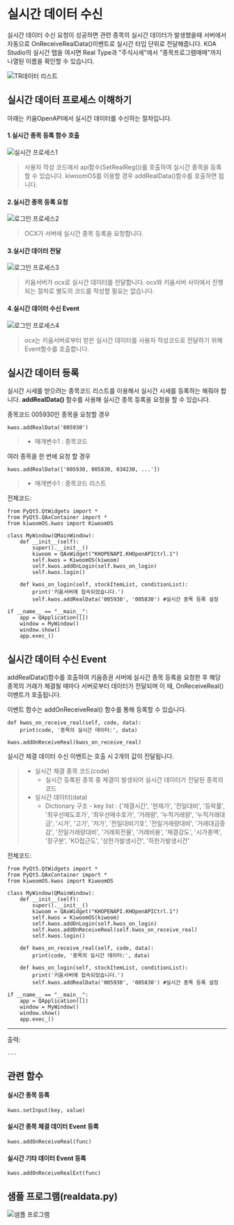 ﻿# 실시간 데이터 수신
실시간 데이터 수신 요청이 성공하면 관련 종목의 실시간 데이터가 발생했을때 서버에서 자동으로 OnReceiveRealData()이벤트로 실시간 타입 단위로 전달해줍니다.
KOA Studio의 실시간 탭을 여시면 Real Type과 "주식시세"에서 "종목프로그램매매"까지 나열된 이름을 확인할 수 있습니다.
      

![TR데이터 리스트](../assets/img/02_realtypes.png)

실시간 데이터 프로세스 이해하기
-----------------------------
아래는 키움OpenAPI에서 실시간 데이터를 수신하는 절차입니다.  

#### 1.실시간 종목 등록 함수 호출
![실시간 프로세스1](../assets/img/02_process1.png)
>사용자 작성 코드에서 api함수(SetRealReg())를 호출하여 실시간 종목을 등록할 수 있습니다. 
>kiwoomOS를 이용할 경우 addRealData()함수를 호출하면 됩니다.

#### 2.실시간 종목 등록 요청
![로그인 프로세스2](../assets/img/02_process2.png)
>OCX가 서버에 실시간 종목 등록을 요청합니다.

#### 3.실시간 데이터 전달
![로그인 프로세스3](../assets/img/02_process3.png)
>키움서버가 ocx로 실시간 데이터를 전달합니다. ocx와 키움서버 사이에서 진행되는 절차로 별도의 코드를 작성할 필요는 없습니다.

#### 4.실시간 데이터 수신 Event
![로그인 프로세스4](../assets/img/02_process4.png)
>ocx는 키움서버로부터 받은 실시간 데이터를 사용자 작성코드로 전달하기 위해 Event함수를 호출합니다.



실시간 데이터 등록
-----------------
실시간 시세를 받으려는 종목코드 리스트를 이용해서 실시간 시세를 등록하는 해줘야 합니다.
**addRealData()** 함수를 사용해 실시간 종목 등록을 요청을 할 수 있습니다.

종목코드 005930인 종목을 요청할 경우 
```
kwos.addRealData('005930')
```
> * 매개변수1 : 종목코드

여러 종목을 한 번에 요청 할 경우 
```
kwos.addRealData(['005930, 005830, 034230, ...'])
```
> * 매개변수1 : 종목코드 리스트



전체코드:
```
from PyQt5.QtWidgets import *
from PyQt5.QAxContainer import *
from kiwoomOS.kwos import KiwoomOS

class MyWindow(QMainWindow):
    def __init__(self):
        super().__init__()
        kiwoom = QAxWidget("KHOPENAPI.KHOpenAPICtrl.1")
        self.kwos = KiwoomOS(kiwoom)
        self.kwos.addOnLogin(self.kwos_on_login)
        self.kwos.login()

    def kwos_on_login(self, stockItemList, conditionList):
        print('키움서버에 접속되었습니다.')
        self.kwos.addRealData('005930', '005830') #실시간 종목 등록 설정

if __name__ == "__main__":
    app = QApplication([])
    window = MyWindow()
    window.show()
    app.exec_()
```

실시간 데이터 수신 Event
------------------
addRealData()함수를 호출하여 키움증권 서버에 실시간 종목 등록을 요청한 후 해당 종목의 거래가 체결될 때마다 서버로부터 데이터가 전달되며 이 때, OnReceiveReal() 이벤트가 호출됩니다.

이벤트 함수는 addOnReceiveReal() 함수를 통해 등록할 수 있습니다.
```
def kwos_on_receive_real(self, code, data):
    print(code, '종목의 실시간 데이터:', data)
    
kwos.addOnReceiveReal(kwos_on_receive_real)
```
실시간 체결 데이터 수신 이벤트는 호출 시 2개의 값이 전달됩니다.
> * 실시간 체결 종목 코드(code)
>    * 실시간 등록된 종목 중 체결이 발생되어 실시간 데이터가 전달된 종목의 코드
> * 실시간 데이터(data)
>    * Dictionary 구조 - key list : {'체결시간', '현재가', '전일대비', '등락률', '최우선매도호가', '최우선매수호가', '거래량', '누적거래량', '누적거래대금', '시가', '고가', '저가', '전일대비기호', '전일거래량대비', '거래대금증감', '전일거래량대비', '거래회전율', '거래비용', '체결강도', '시가총액', '장구분', 'KO접근도', '상한가발생시간', '하한가발생시간'


전체코드:
```
from PyQt5.QtWidgets import *
from PyQt5.QAxContainer import *
from kiwoomOS.kwos import KiwoomOS

class MyWindow(QMainWindow):
    def __init__(self):
        super().__init__()
        kiwoom = QAxWidget("KHOPENAPI.KHOpenAPICtrl.1")
        self.kwos = KiwoomOS(kiwoom)
        self.kwos.addOnLogin(self.kwos_on_login)
        self.kwos.addOnReceiveReal(self.kwos_on_receive_real)
        self.kwos.login()

    def kwos_on_receive_real(self, code, data):
        print(code, '종목의 실시간 데이터:', data)

    def kwos_on_login(self, stockItemList, conditionList):
        print('키움서버에 접속되었습니다.')
        self.kwos.addRealData('005930', '005830') #실시간 종목 등록 설정

if __name__ == "__main__":
    app = QApplication([])
    window = MyWindow()
    window.show()
    app.exec_()
```

- - -
출력:
```
...
```

관련 함수
--------
#### 실시간 종목 등록
```
kwos.setInput(key, value)
```

#### 실시간 종목 체결 데이터 Event 등록
```
kwos.addOnReceiveReal(func)
```

#### 실시간 기타 데이터 Event 등록
```
kwos.addOnReceiveRealExt(func)
```


샘플 프로그램(realdata.py)
--------------------------
![샘플 프로그램](../assets/img/02_example.png)
